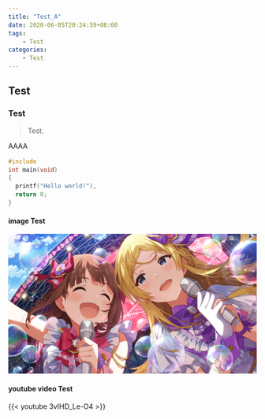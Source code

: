 ```yaml
---
title: "Test_A"
date: 2020-06-05T20:24:59+08:00
tags: 
    - Test
categories:
    - Test
---
```




## Test
<!--more-->
### Test

> Test.

AAAA


```C
#include 
int main(void)
{
  printf("Hello world!"),
  return 0;
}
```

#### image Test

![image](/img/Karen_TD_SSR4+.png)

#### youtube video Test

{{< youtube 3vIHD_Le-O4 >}}
